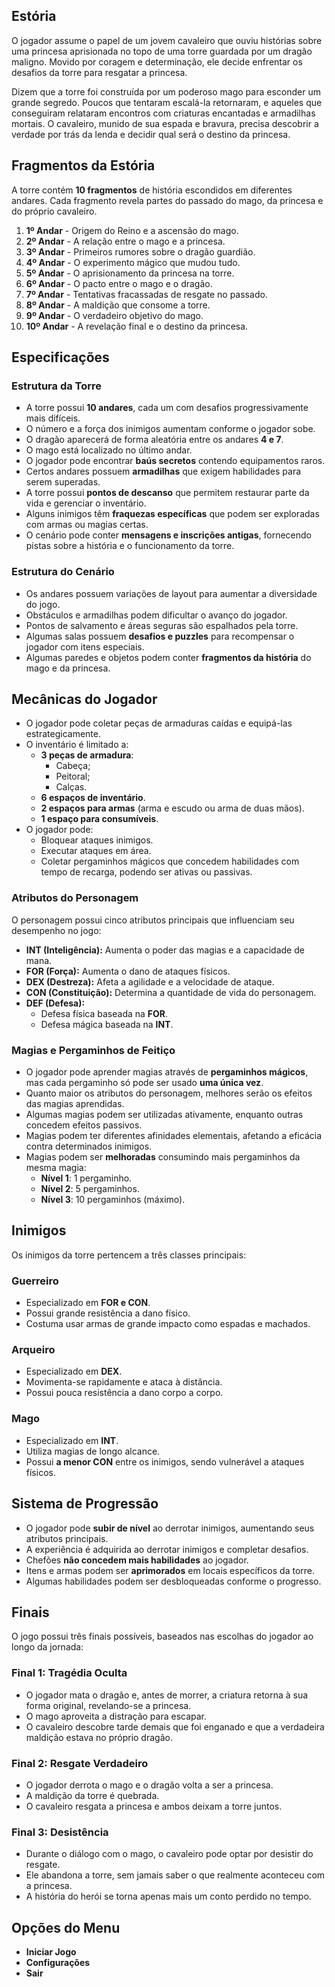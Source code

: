 ## Estória

O jogador assume o papel de um jovem cavaleiro que ouviu histórias sobre uma princesa aprisionada no topo de uma torre guardada por um dragão maligno. Movido por coragem e determinação, ele decide enfrentar os desafios da torre para resgatar a princesa.

Dizem que a torre foi construída por um poderoso mago para esconder um grande segredo. Poucos que tentaram escalá-la retornaram, e aqueles que conseguiram relataram encontros com criaturas encantadas e armadilhas mortais. O cavaleiro, munido de sua espada e bravura, precisa descobrir a verdade por trás da lenda e decidir qual será o destino da princesa.

## Fragmentos da Estória

A torre contém **10 fragmentos** de história escondidos em diferentes andares. Cada fragmento revela partes do passado do mago, da princesa e do próprio cavaleiro.

1. **1º Andar** - Origem do Reino e a ascensão do mago.
2. **2º Andar** - A relação entre o mago e a princesa.
3. **3º Andar** - Primeiros rumores sobre o dragão guardião.
4. **4º Andar** - O experimento mágico que mudou tudo.
5. **5º Andar** - O aprisionamento da princesa na torre.
6. **6º Andar** - O pacto entre o mago e o dragão.
7. **7º Andar** - Tentativas fracassadas de resgate no passado.
8. **8º Andar** - A maldição que consome a torre.
9. **9º Andar** - O verdadeiro objetivo do mago.
10. **10º Andar** - A revelação final e o destino da princesa.

## Especificações

### Estrutura da Torre

- A torre possui **10 andares**, cada um com desafios progressivamente mais difíceis.
- O número e a força dos inimigos aumentam conforme o jogador sobe.
- O dragão aparecerá de forma aleatória entre os andares **4 e 7**.
- O mago está localizado no último andar.
- O jogador pode encontrar **baús secretos** contendo equipamentos raros.
- Certos andares possuem **armadilhas** que exigem habilidades para serem superadas.
- A torre possui **pontos de descanso** que permitem restaurar parte da vida e gerenciar o inventário.
- Alguns inimigos têm **fraquezas específicas** que podem ser exploradas com armas ou magias certas.
- O cenário pode conter **mensagens e inscrições antigas**, fornecendo pistas sobre a história e o funcionamento da torre.

### Estrutura do Cenário

- Os andares possuem variações de layout para aumentar a diversidade do jogo.
- Obstáculos e armadilhas podem dificultar o avanço do jogador.
- Pontos de salvamento e áreas seguras são espalhados pela torre.
- Algumas salas possuem **desafios e puzzles** para recompensar o jogador com itens especiais.
- Algumas paredes e objetos podem conter **fragmentos da história** do mago e da princesa.

## Mecânicas do Jogador

- O jogador pode coletar peças de armaduras caídas e equipá-las estrategicamente.
- O inventário é limitado a:
  - **3 peças de armadura**:
    - Cabeça;
    - Peitoral;
    - Calças.
  - **6 espaços de inventário**.
  - **2 espaços para armas** (arma e escudo ou arma de duas mãos).
  - **1 espaço para consumíveis**.
- O jogador pode:
  - Bloquear ataques inimigos.
  - Executar ataques em área.
  - Coletar pergaminhos mágicos que concedem habilidades com tempo de recarga, podendo ser ativas ou passivas.

### Atributos do Personagem

O personagem possui cinco atributos principais que influenciam seu desempenho no jogo:

- **INT (Inteligência):** Aumenta o poder das magias e a capacidade de mana.
- **FOR (Força):** Aumenta o dano de ataques físicos.
- **DEX (Destreza):** Afeta a agilidade e a velocidade de ataque.
- **CON (Constituição):** Determina a quantidade de vida do personagem.
- **DEF (Defesa):**
  - Defesa física baseada na **FOR**.
  - Defesa mágica baseada na **INT**.

### Magias e Pergaminhos de Feitiço

- O jogador pode aprender magias através de **pergaminhos mágicos**, mas cada pergaminho só pode ser usado **uma única vez**.
- Quanto maior os atributos do personagem, melhores serão os efeitos das magias aprendidas.
- Algumas magias podem ser utilizadas ativamente, enquanto outras concedem efeitos passivos.
- Magias podem ter diferentes afinidades elementais, afetando a eficácia contra determinados inimigos.
- Magias podem ser **melhoradas** consumindo mais pergaminhos da mesma magia:
  - **Nível 1**: 1 pergaminho.
  - **Nível 2**: 5 pergaminhos.
  - **Nível 3**: 10 pergaminhos (máximo).

## Inimigos

Os inimigos da torre pertencem a três classes principais:

### Guerreiro

- Especializado em **FOR e CON**.
- Possui grande resistência a dano físico.
- Costuma usar armas de grande impacto como espadas e machados.

### Arqueiro

- Especializado em **DEX**.
- Movimenta-se rapidamente e ataca à distância.
- Possui pouca resistência a dano corpo a corpo.

### Mago

- Especializado em **INT**.
- Utiliza magias de longo alcance.
- Possui **a menor CON** entre os inimigos, sendo vulnerável a ataques físicos.

## Sistema de Progressão

- O jogador pode **subir de nível** ao derrotar inimigos, aumentando seus atributos principais.
- A experiência é adquirida ao derrotar inimigos e completar desafios.
- Chefões **não concedem mais habilidades** ao jogador.
- Itens e armas podem ser **aprimorados** em locais específicos da torre.
- Algumas habilidades podem ser desbloqueadas conforme o progresso.

## Finais

O jogo possui três finais possíveis, baseados nas escolhas do jogador ao longo da jornada:

### Final 1: Tragédia Oculta

- O jogador mata o dragão e, antes de morrer, a criatura retorna à sua forma original, revelando-se a princesa.
- O mago aproveita a distração para escapar.
- O cavaleiro descobre tarde demais que foi enganado e que a verdadeira maldição estava no próprio dragão.

### Final 2: Resgate Verdadeiro

- O jogador derrota o mago e o dragão volta a ser a princesa.
- A maldição da torre é quebrada.
- O cavaleiro resgata a princesa e ambos deixam a torre juntos.

### Final 3: Desistência

- Durante o diálogo com o mago, o cavaleiro pode optar por desistir do resgate.
- Ele abandona a torre, sem jamais saber o que realmente aconteceu com a princesa.
- A história do herói se torna apenas mais um conto perdido no tempo.

## Opções do Menu

- **Iniciar Jogo**
- **Configurações**
- **Sair**


